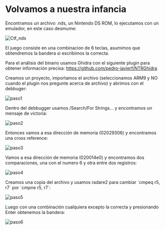# Volvamos a nuestra infancia


Encontramos un archivo .nds, un Nintendo DS ROM, lo ejecutamos con un emulador, en este caso desmume:

![Ctf_nds](https://github.com/user-attachments/assets/2014fde6-6908-44dc-9906-85c1464b1781)

El juego consiste en una combinacion de 6 teclas, asumimos que obtendremos la bandera si escribimos la correcta.

Para el análisis del binario usamos Ghidra con el siguiente plugin para obtener información precisa: 
https://github.com/pedro-javierf/NTRGhidra

Creamos un proyecto, importamos el archivo (seleccionamos ARM9 y NO cuando el plugin nos pregunte acerca de archivo) 
y abrimos con el debbuger:

![paso1](https://github.com/user-attachments/assets/068cb8fb-463a-4dcf-b956-6e1fc25d1707)

Dentro del debbugger usamos /Search/For Strings... y encontramos un mensaje de victoria:

![paso2](https://github.com/user-attachments/assets/28236e44-cac2-466f-a5d5-58a7dd02856c)

Entonces vamos a esa dirección de memoria (02029306) y encontramos una cross reference:

![paso3](https://github.com/user-attachments/assets/895e9d16-e376-4fbf-99b2-3a4d867a5fa4)

Vamos a esa dirección de memoria (020014e0) y encontramos dos comparaciones, una con el numero 6 y otra entre dos registros:

![paso4](https://github.com/user-attachments/assets/50f0cbd0-10ca-4608-a0ac-d12f52984d30)

Creamos una copia del archivo y usamos radare2 para cambiar ´cmpeq r5, r7´ por ´cmpne r5, r7´:

![paso5](https://github.com/user-attachments/assets/f5959426-5b01-4a25-b38f-4298e0af31b6)

Luego con una combinación cualquiera excepto la correcta y presionando Enter obtenemos la bandera:

![paso6](https://github.com/user-attachments/assets/dbb073b6-3e7a-4fdf-bbbe-da81e68361a6)




